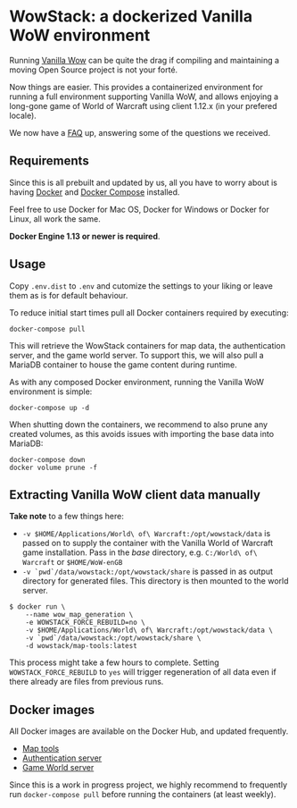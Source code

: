 # WowStack: a dockerized Vanilla WoW environment

Running [Vanilla Wow][wow-1] can be quite the drag if compiling and maintaining
a moving Open Source project is not your forté.

Now things are easier. This provides a containerized environment for running
a full environment supporting Vanilla WoW, and allows enjoying a long-gone game
of World of Warcraft using client 1.12.x (in your prefered locale).

We now have a [FAQ](FAQ.md) up, answering some of the questions we received.

## Requirements

Since this is all prebuilt and updated by us, all you have to worry about is
having [Docker][docker] and [Docker Compose][docker-compose] installed.

Feel free to use Docker for Mac OS, Docker for Windows or Docker for Linux,
all work the same.

**Docker Engine 1.13 or newer is required**.

## Usage

Copy `.env.dist` to `.env` and cutomize the settings to your liking or leave
them as is for default behaviour.

To reduce initial start times  pull all Docker containers required by executing:

```console
docker-compose pull
```

This will retrieve the WowStack containers for map data, the authentication
server, and the game world server. To support this, we will also pull a MariaDB
container to house the game content during runtime.

As with any composed Docker environment, running the Vanilla WoW environment is
simple:

```console
docker-compose up -d
```

When shutting down the containers, we recommend to also prune any created
volumes, as this avoids issues with importing the base data into MariaDB:

```console
docker-compose down
docker volume prune -f
```

## Extracting Vanilla WoW client data manually

**Take note** to a few things here:

- `-v $HOME/Applications/World\ of\ Warcraft:/opt/wowstack/data` is passed on to
  supply the container with the Vanilla World of Warcraft game installation. Pass
  in the _base_ directory, e.g. `C:/World\ of\ Warcraft` or `$HOME/WoW-enGB`
- ```-v `pwd`/data/wowstack:/opt/wowstack/share``` is passed in as output directory
  for generated files. This directory is then mounted to the world server.

```console
$ docker run \
    --name wow_map_generation \
    -e WOWSTACK_FORCE_REBUILD=no \
    -v $HOME/Applications/World\ of\ Warcraft:/opt/wowstack/data \
    -v `pwd`/data/wowstack:/opt/wowstack/share \
    -d wowstack/map-tools:latest
```

This process might take a few hours to complete. Setting `WOWSTACK_FORCE_REBUILD`
to `yes` will trigger regeneration of all data even if there already are files
from previous runs.

## Docker images

All Docker images are available on the Docker Hub, and updated frequently.

- [Map tools](https://hub.docker.com/r/wowstack/map-tools/)
- [Authentication server](https://hub.docker.com/r/wowstack/auth-server/)
- [Game World server](https://hub.docker.com/r/wowstack/world-server/)

Since this is a work in progress project, we highly recommend to frequently
run `docker-compose pull` before running the containers (at least weekly).

[wow-1]: http://blizzard.com/games/wow/
[docker]: https://docs.docker.com/install/
[docker-compose]: https://docs.docker.com/compose/install/

